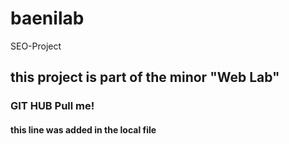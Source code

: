 # baenilab
SEO-Project
## this project is part of the minor "Web Lab"
### GIT HUB Pull me!
#### this line was added in the local file
